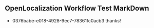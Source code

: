 ## OpenLocalization Workflow Test MarkDown
* 0376babe-e018-4928-9ec7-78361fc0acb3 thanks!

<!--HONumber=Jul16_HO3-->


